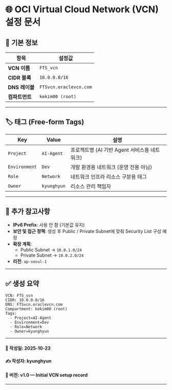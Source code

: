 # 🌐 OCI Virtual Cloud Network (VCN) 설정 문서

## 📘 기본 정보

| 항목 | 설정값 |
|------|---------|
| **VCN 이름** | `FTS_vcn` |
| **CIDR 블록** | `10.0.0.0/16` |
| **DNS 레이블** | `FTSvcn.oraclevcn.com` |
| **컴파트먼트** | `kekim00 (root)` |

---

## 🏷️ 태그 (Free-form Tags)

| Key | Value | 설명 |
|------|--------|------|
| `Project` | `AI-Agent` | 프로젝트명 (AI 기반 Agent 서비스용 네트워크) |
| `Environment` | `Dev` | 개발 환경용 네트워크 (운영 전용 아님) |
| `Role` | `Network` | 네트워크 인프라 리소스 구분용 태그 |
| `Owner` | `kyunghyun` | 리소스 관리 책임자 |

---

## 🧭 추가 참고사항

- **IPv6 Prefix**: 사용 안 함 (기본값 유지)
- **보안 및 접근 정책**: 생성 후 Public / Private Subnet에 맞춰 Security List 구성 예정
- **확장 계획**:
  - Public Subnet → `10.0.1.0/24`
  - Private Subnet → `10.0.2.0/24`
- **리전**: `ap-seoul-1`

---

## ✅ 생성 요약

```text
VCN: FTS_vcn
CIDR: 10.0.0.0/16
DNS: FTSvcn.oraclevcn.com
Compartment: kekim00 (root)
Tags:
  - Project=AI-Agent
  - Environment=Dev
  - Role=Network
  - Owner=kyunghyun
```

---

#### 📅 작성일: 2025-10-23
#### ✍️ 작성자: kyunghyun
#### 💾 버전: v1.0 — Initial VCN setup record

---

